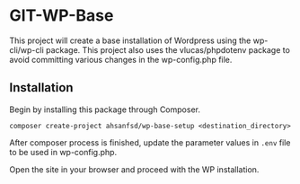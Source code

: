 # GIT-WP-Base
This project will create a base installation of Wordpress using the wp-cli/wp-cli package. This project also uses the vlucas/phpdotenv package to avoid committing various changes in the wp-config.php file.

## Installation
Begin by installing this package through Composer.

    composer create-project ahsanfsd/wp-base-setup <destination_directory>

After composer process is finished, update the parameter values in `.env` file to be used in wp-config.php.

Open the site in your browser and proceed with the WP installation. 
